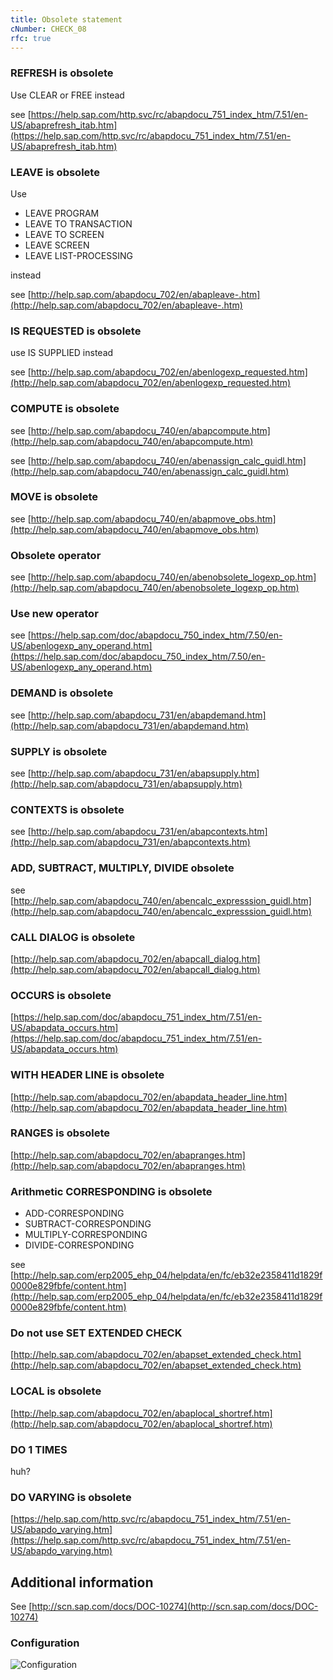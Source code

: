 ```yaml
---
title: Obsolete statement
cNumber: CHECK_08
rfc: true
---
```


### REFRESH is obsolete
Use CLEAR or FREE instead

see [https://help.sap.com/http.svc/rc/abapdocu_751_index_htm/7.51/en-US/abaprefresh_itab.htm](https://help.sap.com/http.svc/rc/abapdocu_751_index_htm/7.51/en-US/abaprefresh_itab.htm)

### LEAVE is obsolete

Use
* LEAVE PROGRAM
* LEAVE TO TRANSACTION
* LEAVE TO SCREEN
* LEAVE SCREEN
* LEAVE LIST-PROCESSING

instead

see [http://help.sap.com/abapdocu_702/en/abapleave-.htm](http://help.sap.com/abapdocu_702/en/abapleave-.htm)


### IS REQUESTED is obsolete

use IS SUPPLIED instead

see [http://help.sap.com/abapdocu_702/en/abenlogexp_requested.htm](http://help.sap.com/abapdocu_702/en/abenlogexp_requested.htm)


### COMPUTE is obsolete
see [http://help.sap.com/abapdocu_740/en/abapcompute.htm](http://help.sap.com/abapdocu_740/en/abapcompute.htm)

see [http://help.sap.com/abapdocu_740/en/abenassign_calc_guidl.htm](http://help.sap.com/abapdocu_740/en/abenassign_calc_guidl.htm)

### MOVE is obsolete
see [http://help.sap.com/abapdocu_740/en/abapmove_obs.htm](http://help.sap.com/abapdocu_740/en/abapmove_obs.htm)

### Obsolete operator
see [http://help.sap.com/abapdocu_740/en/abenobsolete_logexp_op.htm](http://help.sap.com/abapdocu_740/en/abenobsolete_logexp_op.htm)

### Use new operator
see [https://help.sap.com/doc/abapdocu_750_index_htm/7.50/en-US/abenlogexp_any_operand.htm](https://help.sap.com/doc/abapdocu_750_index_htm/7.50/en-US/abenlogexp_any_operand.htm)

### DEMAND is obsolete
see [http://help.sap.com/abapdocu_731/en/abapdemand.htm](http://help.sap.com/abapdocu_731/en/abapdemand.htm)

### SUPPLY is obsolete
see [http://help.sap.com/abapdocu_731/en/abapsupply.htm](http://help.sap.com/abapdocu_731/en/abapsupply.htm)

### CONTEXTS is obsolete
see [http://help.sap.com/abapdocu_731/en/abapcontexts.htm](http://help.sap.com/abapdocu_731/en/abapcontexts.htm)

### ADD, SUBTRACT, MULTIPLY, DIVIDE obsolete
see [http://help.sap.com/abapdocu_740/en/abencalc_expresssion_guidl.htm](http://help.sap.com/abapdocu_740/en/abencalc_expresssion_guidl.htm)

### CALL DIALOG is obsolete
[http://help.sap.com/abapdocu_702/en/abapcall_dialog.htm](http://help.sap.com/abapdocu_702/en/abapcall_dialog.htm)

### OCCURS is obsolete
[https://help.sap.com/doc/abapdocu_751_index_htm/7.51/en-US/abapdata_occurs.htm](https://help.sap.com/doc/abapdocu_751_index_htm/7.51/en-US/abapdata_occurs.htm)

### WITH HEADER LINE is obsolete
[http://help.sap.com/abapdocu_702/en/abapdata_header_line.htm](http://help.sap.com/abapdocu_702/en/abapdata_header_line.htm)

### RANGES is obsolete
[http://help.sap.com/abapdocu_702/en/abapranges.htm](http://help.sap.com/abapdocu_702/en/abapranges.htm)

### Arithmetic CORRESPONDING is obsolete
* ADD-CORRESPONDING
* SUBTRACT-CORRESPONDING
* MULTIPLY-CORRESPONDING
* DIVIDE-CORRESPONDING

see [http://help.sap.com/erp2005_ehp_04/helpdata/en/fc/eb32e2358411d1829f0000e829fbfe/content.htm](http://help.sap.com/erp2005_ehp_04/helpdata/en/fc/eb32e2358411d1829f0000e829fbfe/content.htm)

### Do not use SET EXTENDED CHECK
[http://help.sap.com/abapdocu_702/en/abapset_extended_check.htm](http://help.sap.com/abapdocu_702/en/abapset_extended_check.htm)

### LOCAL is obsolete
[http://help.sap.com/abapdocu_702/en/abaplocal_shortref.htm](http://help.sap.com/abapdocu_702/en/abaplocal_shortref.htm)

### DO 1 TIMES
huh?

### DO VARYING is obsolete
[https://help.sap.com/http.svc/rc/abapdocu_751_index_htm/7.51/en-US/abapdo_varying.htm](https://help.sap.com/http.svc/rc/abapdocu_751_index_htm/7.51/en-US/abapdo_varying.htm)

## Additional information
See [http://scn.sap.com/docs/DOC-10274](http://scn.sap.com/docs/DOC-10274)

### Configuration
![Configuration](/img/08_conf.png)
